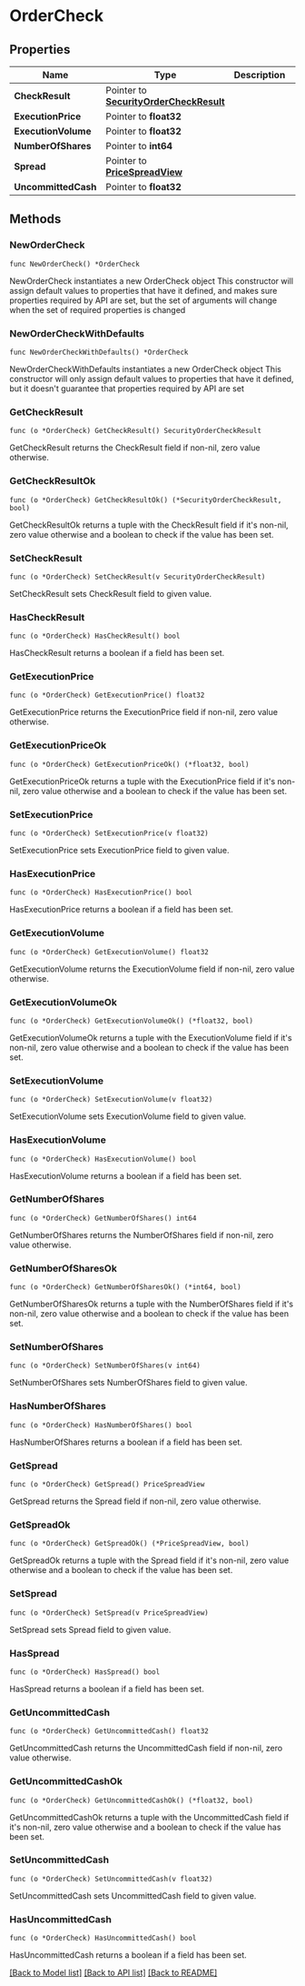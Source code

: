 # OrderCheck

## Properties

Name | Type | Description | Notes
------------ | ------------- | ------------- | -------------
**CheckResult** | Pointer to [**SecurityOrderCheckResult**](SecurityOrderCheckResult.md) |  | [optional] 
**ExecutionPrice** | Pointer to **float32** |  | [optional] 
**ExecutionVolume** | Pointer to **float32** |  | [optional] 
**NumberOfShares** | Pointer to **int64** |  | [optional] 
**Spread** | Pointer to [**PriceSpreadView**](PriceSpreadView.md) |  | [optional] 
**UncommittedCash** | Pointer to **float32** |  | [optional] 

## Methods

### NewOrderCheck

`func NewOrderCheck() *OrderCheck`

NewOrderCheck instantiates a new OrderCheck object
This constructor will assign default values to properties that have it defined,
and makes sure properties required by API are set, but the set of arguments
will change when the set of required properties is changed

### NewOrderCheckWithDefaults

`func NewOrderCheckWithDefaults() *OrderCheck`

NewOrderCheckWithDefaults instantiates a new OrderCheck object
This constructor will only assign default values to properties that have it defined,
but it doesn't guarantee that properties required by API are set

### GetCheckResult

`func (o *OrderCheck) GetCheckResult() SecurityOrderCheckResult`

GetCheckResult returns the CheckResult field if non-nil, zero value otherwise.

### GetCheckResultOk

`func (o *OrderCheck) GetCheckResultOk() (*SecurityOrderCheckResult, bool)`

GetCheckResultOk returns a tuple with the CheckResult field if it's non-nil, zero value otherwise
and a boolean to check if the value has been set.

### SetCheckResult

`func (o *OrderCheck) SetCheckResult(v SecurityOrderCheckResult)`

SetCheckResult sets CheckResult field to given value.

### HasCheckResult

`func (o *OrderCheck) HasCheckResult() bool`

HasCheckResult returns a boolean if a field has been set.

### GetExecutionPrice

`func (o *OrderCheck) GetExecutionPrice() float32`

GetExecutionPrice returns the ExecutionPrice field if non-nil, zero value otherwise.

### GetExecutionPriceOk

`func (o *OrderCheck) GetExecutionPriceOk() (*float32, bool)`

GetExecutionPriceOk returns a tuple with the ExecutionPrice field if it's non-nil, zero value otherwise
and a boolean to check if the value has been set.

### SetExecutionPrice

`func (o *OrderCheck) SetExecutionPrice(v float32)`

SetExecutionPrice sets ExecutionPrice field to given value.

### HasExecutionPrice

`func (o *OrderCheck) HasExecutionPrice() bool`

HasExecutionPrice returns a boolean if a field has been set.

### GetExecutionVolume

`func (o *OrderCheck) GetExecutionVolume() float32`

GetExecutionVolume returns the ExecutionVolume field if non-nil, zero value otherwise.

### GetExecutionVolumeOk

`func (o *OrderCheck) GetExecutionVolumeOk() (*float32, bool)`

GetExecutionVolumeOk returns a tuple with the ExecutionVolume field if it's non-nil, zero value otherwise
and a boolean to check if the value has been set.

### SetExecutionVolume

`func (o *OrderCheck) SetExecutionVolume(v float32)`

SetExecutionVolume sets ExecutionVolume field to given value.

### HasExecutionVolume

`func (o *OrderCheck) HasExecutionVolume() bool`

HasExecutionVolume returns a boolean if a field has been set.

### GetNumberOfShares

`func (o *OrderCheck) GetNumberOfShares() int64`

GetNumberOfShares returns the NumberOfShares field if non-nil, zero value otherwise.

### GetNumberOfSharesOk

`func (o *OrderCheck) GetNumberOfSharesOk() (*int64, bool)`

GetNumberOfSharesOk returns a tuple with the NumberOfShares field if it's non-nil, zero value otherwise
and a boolean to check if the value has been set.

### SetNumberOfShares

`func (o *OrderCheck) SetNumberOfShares(v int64)`

SetNumberOfShares sets NumberOfShares field to given value.

### HasNumberOfShares

`func (o *OrderCheck) HasNumberOfShares() bool`

HasNumberOfShares returns a boolean if a field has been set.

### GetSpread

`func (o *OrderCheck) GetSpread() PriceSpreadView`

GetSpread returns the Spread field if non-nil, zero value otherwise.

### GetSpreadOk

`func (o *OrderCheck) GetSpreadOk() (*PriceSpreadView, bool)`

GetSpreadOk returns a tuple with the Spread field if it's non-nil, zero value otherwise
and a boolean to check if the value has been set.

### SetSpread

`func (o *OrderCheck) SetSpread(v PriceSpreadView)`

SetSpread sets Spread field to given value.

### HasSpread

`func (o *OrderCheck) HasSpread() bool`

HasSpread returns a boolean if a field has been set.

### GetUncommittedCash

`func (o *OrderCheck) GetUncommittedCash() float32`

GetUncommittedCash returns the UncommittedCash field if non-nil, zero value otherwise.

### GetUncommittedCashOk

`func (o *OrderCheck) GetUncommittedCashOk() (*float32, bool)`

GetUncommittedCashOk returns a tuple with the UncommittedCash field if it's non-nil, zero value otherwise
and a boolean to check if the value has been set.

### SetUncommittedCash

`func (o *OrderCheck) SetUncommittedCash(v float32)`

SetUncommittedCash sets UncommittedCash field to given value.

### HasUncommittedCash

`func (o *OrderCheck) HasUncommittedCash() bool`

HasUncommittedCash returns a boolean if a field has been set.


[[Back to Model list]](../README.md#documentation-for-models) [[Back to API list]](../README.md#documentation-for-api-endpoints) [[Back to README]](../README.md)


